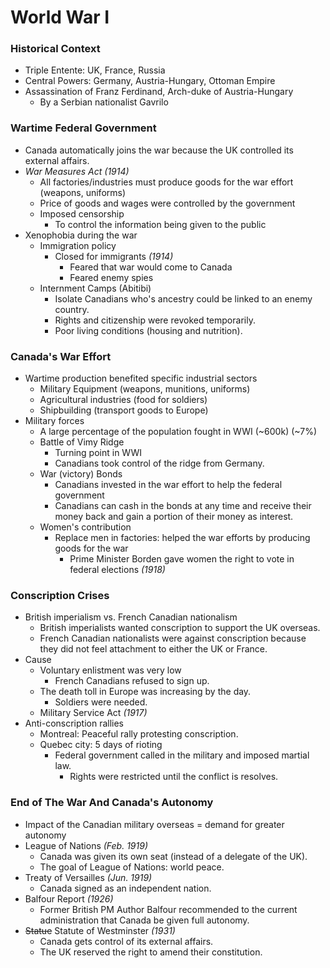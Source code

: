 # World War I

### Historical Context

* Triple Entente: UK, France, Russia
* Central Powers: Germany, Austria-Hungary, Ottoman Empire
* Assassination of Franz Ferdinand, Arch-duke of Austria-Hungary
  * By a Serbian nationalist Gavrilo

### Wartime Federal Government

* Canada automatically joins the war because the UK controlled its external affairs.
* *War Measures Act* *(1914)*
  * All factories/industries must produce goods for the war effort (weapons, uniforms)
  * Price of goods and wages were controlled by the government
  * Imposed censorship
    * To control the information being given to the public
* Xenophobia during the war
  * Immigration policy
    * Closed for immigrants *(1914)*
      * Feared that war would come to Canada
      * Feared enemy spies
  * Internment Camps (Abitibi)
    * Isolate Canadians who's ancestry could be linked to an enemy country.
    * Rights and citizenship were revoked temporarily.
    * Poor living conditions (housing and nutrition).

### Canada's War Effort

* Wartime production benefited specific industrial sectors
  * Military Equipment (weapons, munitions, uniforms)
  * Agricultural industries (food for soldiers)
  * Shipbuilding (transport goods to Europe)
* Military forces
  * A large percentage of the population fought in WWI (~600k) (~7%)
  * Battle of Vimy Ridge
    * Turning point in WWI
    * Canadians took control of the ridge from Germany.
  * War (victory) Bonds
    * Canadians invested in the war effort to help the federal government
    * Canadians can cash in the bonds at any time and receive their money back and gain a portion of their money as interest.
  * Women's contribution
    * Replace men in factories: helped the war efforts by producing goods for the war
      * Prime Minister Borden gave women the right to vote in federal elections *(1918)*

### Conscription Crises

* British imperialism vs. French Canadian nationalism
  * British imperialists wanted conscription to support the UK overseas.
  * French Canadian nationalists were against conscription because they did not feel attachment to either the UK or France.
* Cause
  * Voluntary enlistment was very low
    * French Canadians refused to sign up.
  * The death toll in Europe was increasing by the day.
    * Soldiers were needed.
  * Military Service Act *(1917)*
* Anti-conscription rallies
  * Montreal: Peaceful rally protesting conscription.
  * Quebec city: 5 days of rioting
    * Federal government called in the military and imposed martial law.
      * Rights were restricted until the conflict is resolves.

### End of The War And Canada's Autonomy

* Impact of the Canadian military overseas = demand for greater autonomy
* League of Nations *(Feb. 1919)*
  * Canada was given its own seat (instead of a delegate of the UK).
  * The goal of League of Nations: world peace.
* Treaty of Versailles *(Jun. 1919)*
  * Canada signed as an independent nation.
* Balfour Report *(1926)*
  * Former British PM Author Balfour recommended to the current administration that Canada be given full autonomy.
* ~~Statue~~ Statute of Westminster *(1931)*
  * Canada gets control of its external affairs.
  * The UK reserved the right to amend their constitution.